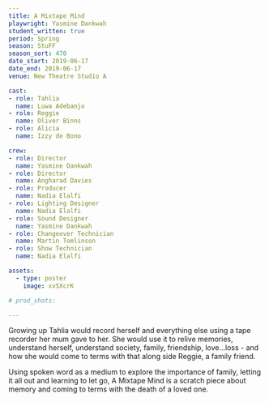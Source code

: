 ```yaml
---
title: A Mixtape Mind
playwright: Yasmine Dankwah
student_written: true
period: Spring
season: StuFF
season_sort: 470
date_start: 2019-06-17
date_end: 2019-06-17
venue: New Theatre Studio A

cast:
- role: Tahlia
  name: Luwa Adebanjo
- role: Reggie
  name: Oliver Binns
- role: Alicia
  name: Izzy de Bono

crew:
- role: Director
  name: Yasmine Dankwah
- role: Director
  name: Angharad Davies
- role: Producer
  name: Nadia Elalfi
- role: Lighting Designer
  name: Nadia Elalfi
- role: Sound Designer
  name: Yasmine Dankwah
- role: Changeover Technician
  name: Martin Tomlinson
- role: Show Technician
  name: Nadia Elalfi

assets:
  - type: poster
    image: xvSXcrK

# prod_shots:

---
```


Growing up Tahlia would record herself and everything else using a tape recorder her mum gave to her. She would use it to relive memories, understand herself, understand society, family, friendship, love...loss - and how she would come to terms with that along side Reggie, a family friend.

Using spoken word as a medium to explore the importance of family, letting it all out and learning to let go, A Mixtape Mind is a scratch piece about memory and coming to terms with the death of a loved one.
